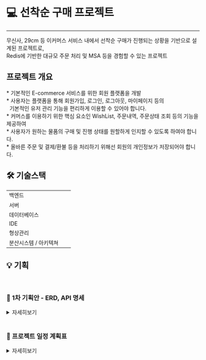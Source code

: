 <h1>💻 선착순 구매 프로젝트</h1>
<hr>
무신사, 29cm 등 이커머스 서비스 내에서 선착순 구매가 진행되는 상황을 기반으로 설계된 프로젝트로,<br>
Redis에 기반한 대규모 주문 처리 및 MSA 등을 경험할 수 있는 프로젝트
<h2>프로젝트 개요</h2>
* 기본적인 E-commerce 서비스를 위한 회원 플랫폼을 개발<br>
* 사용자는 플랫폼을 통해 회원가입, 로그인, 로그아웃, 마이페이지 등의<br>
&nbsp;&nbsp;기본적인 유저 관리 기능을 편리하게 이용할 수 있어야 합니다.<br>
* 커머스를 이용하기 위한 핵심 요소인 WishList, 주문내역, 주문상태 조회 등의 기능을 제공하여<br>
* 사용자가 원하는 물품의 구매 및 진행 상태를 원할하게 인지할 수 있도록 하여야 합니다.<br>
* 올바른 주문 및 결제/환불 등을 처리하기 위해선 회원의 개인정보가 저장되어야 합니다.

<h2>🛠️ 기술스택</h2>
<table>
  <tr>
    <td>백엔드</td>
    <td>
      <img src="https://img.shields.io/badge/java-007396?style=for-the-badge&logo=java&logoColor=white" alt="">
      <img src="https://img.shields.io/badge/springboot-6DB33F?style=for-the-badge&logo=springboot&logoColor=white" alt="">
      <img src="https://img.shields.io/badge/gradle-02303A?style=for-the-badge&logo=gradle&logoColor=white" alt="">
<img src="https://img.shields.io/badge/spring%20data%20jpa-004225?style=for-the-badge&logo=spring&logoColor=white" alt="">
    </td>
  </tr>
  <tr>
    <td>서버</td>
    <td>
      <img src="https://img.shields.io/badge/apache tomcat-F8DC75?style=for-the-badge&logo=apachetomcat&logoColor=white" alt="">
      <img src="https://img.shields.io/badge/AWS RDS-000000?style=for-the-badge&logo=apachetomcat&logoColor=white" alt="">
    </td>
  </tr>
  <tr>
    <td>데이터베이스</td>
    <td>
        <img src="https://img.shields.io/badge/MySQL-4479A1?style=for-the-badge&logo=mysql&logoColor=white" alt="">
        <img src="https://img.shields.io/badge/Redis-DC382D?style=for-the-badge&logo=redis&logoColor=white" alt="">
    </td>
  </tr>
  <tr>
    <td>IDE</td>
    <td>
      <img src="https://img.shields.io/badge/intelliJ IDEA-000000?style=for-the-badge&logo=intelliJ IDEA&logoColor=white" alt="">
    </td>
  </tr>
  <tr>
    <td>형상관리</td>
    <td>
        <img src="https://img.shields.io/badge/git-F05032?style=for-the-badge&logo=git&logoColor=white" alt="">
        <img src="https://img.shields.io/badge/github-181717?style=for-the-badge&logo=github&logoColor=white" alt="">
    </td>
  </tr>
  <tr>
    <td>분산시스템 / 아키텍쳐</td>
    <td>
        <img src="https://img.shields.io/badge/Eureka_Server-5A5A5A?style=for-the-badge&logo=spring&logoColor=white" alt="">
        <img src="https://img.shields.io/badge/Spring_Cloud_Gateway-6DB33F?style=for-the-badge&logo=springboot&logoColor=white" alt="">
        <img src="https://img.shields.io/badge/MSA-0088CC?style=for-the-badge&logo=microgen&logoColor=white" alt="">
        <img src="https://img.shields.io/badge/Docker-2496ED?style=for-the-badge&logo=docker&logoColor=white" alt="">
</td>
  </tr>
</table>

<h2>💡 기획</h2><br>
<h3>📄 1차 기획안 - ERD, API 명세</h3>
<details>
    <summary>자세히보기</summary>
  <img src="https://github.com/Blaten7/image/blob/main/images/FcomeFserve/ERD_1차.png?raw=true" alt="">
<h3>[ API 명세 ]</h3>
<a href="https://documenter.getpostman.com/view/38985084/2sAYJ3F2XJ">Postman API 명세서 보기</a>
</details>
<br>
<h3>📆 프로젝트 일정 계획표</h3>
<details>
    <summary>자세히보기</summary>
    <table>
        <tr>
            <th>/</th>
            <td>목표</td>
            <td>실천</td>
        </tr>
        <tr>
            <th colspan="3">-  -  -  -  -  1주차  -  -  -  -  -</th>
        </tr>
        <tr>
            <th>24.12.18 [수]</th>
            <td>[ 프로젝트 시작일 ]<br>
                ERD 작성<br>
                API 명세서 작성<br>
                유저 관리 서비스 전반 기능 구현
            </td>
            <td>
                ERD 초안 작성<br>
                API 명세서 작성<br>
                DDD구조 프로젝트 생성<br>
                Docker 환경설정<br>
                회원가입 기능 구현률 50%
            </td>
        </tr>
        <tr>
            <th>24.12.19 [목]</th>
            <td>
                유저 관리 서비스 기능 구현
            </td>
            <td>
                회원가입 기능구현 완료<br>
                이메일 인증 기능구현 완료<br>
                로그인 기능구현 완료<br>
                현재 기기에서 로그아웃 기능구현 완료<br>
                모든 기기에서 로그아웃 기능구현 완료<br>
                비밀번호 변경 기능구현 완료<br>
            </td>
        </tr>
        <tr>
            <th>24.12.20 [금]</th>
            <td>
                기능 구현 작업 중단<br>
                유레카 서버 구축<br>
                API 게이트웨이 구축<br>
                멀티 모듈 프로젝트에 맞는 도커환경 구축<br>
                그래들 의존성 중앙 관리식 일부 자동화 구축<br>
            </td>
            <td>
                유레카와 게이트웨이 활용을 위해서<br>
                먼저 프로젝트의 구조를 리팩토링<br>
                최초 프로젝트 내 모듈 4개에서<br>
                ConfigServer, EurekaServer, Gateway, Service...<br>
                로 구성을 하고, 각 서비스마다 서브모듈을 4개씩 구성<br><br>
                ConfigServer 구축 완료<br>
                EurekaServer 구축 완료<br>
                API Gateway 구축 완료<br>
                유저 관리 서비스 유레카에 등록 후 요청 처리 테스트 완료<br>
            </td>
        </tr>
        <tr>
            <th>24.12.21 [토]</th>
            <td>
                각 서비스 별 스키마 분할<br>
                API 명세서 보완하여 재작성<br>
                명세서 기반 상품관리 서비스 구현<br>
                -----------------Optional-----------------<br>
                주문관리 서비스 구현<br>
                Resilence4j 활용<br>
                장애상황 연출 및 회복탄력성 갖추기
            </td>
            <td>
                서비스 별 스키마 분할 완료<br>
                상품관리 서비스 구현 완료<br>
                주문관리 서비스 구현 중...<br>
                현재 각 서비스별 하위모듈이 개별적으로 동작하지 않는데도<br>
                이 구조를 유지할 이유가 없다는걸 깨달았음. <br>
                따라서 루트의 모듈 구성은 그대로 두되. <br>
                각 서비스별 하위모듈 삭제하고 하나의 구조로 리팩토링 완료
            </td>
        </tr>
        <tr>
            <th>24.12.22 [일]</th>
            <td>
                주문관리 서비스 구현<br>
                모든 서비스의 예외처리 추가<br>
                -----------------Optional-----------------<br>
                테스트 코드 및 시나리오 작성<br>
                테스트 수행 및 성능 개선<br>
            </td>
            <td>
                주문관리 서비스 구현완료    
            </td>
          </tr>
        <tr>
            <th>24.12.23 [월]</th>
            <td>
                위시리스트 API 구현완료<br>
                모든 서비스 예외처리 추가
            </td>
            <td>
                위시리스트 API 구현<br>
                모든 서비스 예외처리 추가
            </td>
        </tr>
        <tr>
            <th>24.12.24 [화]</th>
            <td>
                테스트 시나리오 및 코드 작성<br>
                테스트 후 예외처리 추가 및 성능개선
            </td>
            <td>
                서비스 커버리지 테스트 66% 달성<br>
                k6 테스트 수행, 30%의 오류율 발생 확인
            </td>
        </tr>
        <tr>
            <th colspan="3">-  -  -  -  -  2주차  -  -  -  -  -</th>
        </tr>
        <tr>
            <th>24.12.25 [수]</th>
            <td>
                Resilience4j 활용, 회복탄력성 갖추기<br>
            </td>
            <td>
                실패
            </td>
        </tr>
        <tr>
            <th>24.12.26 [목]</th>
            <td>
                동시성 제어 및 성능개선
            </td>
            <td>
                Spring Security 추가 작업중<br>
                기존 방법으로 처리가 되지 않는 에러 발생 <br>
                WebMvc -> WebFlux 로 로직 구성 변경.<br>
                유저서비스 변경 완료. 27일 나머지 서비스 변경 예정
            </td>
        </tr>
        <tr>
            <th>24.12.27 [금]</th>
            <td>
                상품관리, 주문관리 서비스 WebFlux 구조 변경<br>
                레디스 기반 분산락 구현으로 동시성 제어 Up<br>
            </td>
            <td>
                WebFlux 관련 피드백 수용<br>
                다시 WebMVC로 롤백..
            </td>
        </tr>
        <tr>
            <th>24.12.28 [토]</th>
            <td>
                회복 탄력성 공부
            </td>
            <td>
                .
            </td>
        </tr>
        <tr>
            <th>24.12.29 [일]</th>
            <td>
                회복 탄력성 공부
            </td>
            <td>
                Resilience4j 활용<br>
                Circuit Breaker, Retry, TimeLimiter 적용<br>
                Docker 환경 세팅 및 빌드 그리고 API 테스트 완료<br>
                프로메테우스 설정 완료
            </td>
        </tr>
        <tr>
            <th>24.12.30 [월]</th>
            <td>
                3주차 목표 설정<br>
                동시성 제어에 관한 공부<br>
                가능하다면 일부 적용까지
            </td>
            <td>
                코드 변경사항 발생시, 해당 모듈 재빌드,<br>
                도커에도 이미지 재빌드를 하는 과정이 번거로워서<br>
                코드 변경을 감지하여 자동으로 도커에 재빌드 된 jar파일이 빌드되도록<br>
                구성하고자 Devtools와 도커의 Volume 설정을 사용.<br>
                하지만, 뜻대로 되지 않았고. 나 혼자, 협업없이, 다른 컴퓨터에서 실행하지 않고<br>
                진행하는 프로젝트 이기 때문에 도커를 사용할 의미가 사실 없음.<br>
                다만, 도커를 사용할 수 있다는 것은 확인이 되었으니, 오늘부로 도커 아웃.
            </td>
        </tr>
        <tr>
            <th>24.12.31 [화]</th>
            <td>
                남은 재고 파악 API 설계 및 구현<br>
                Redis 캐싱에 대한 이해<br>
                결제 진입 및 결제 API 설계 및 구현
            </td>
            <td>
                공부
            </td>
        </tr>
        <tr>
            <th colspan="3">-  -  -  -  -  3주차  -  -  -  -  -</th>
        </tr>
        <tr>
            <th>25.01.01 [수]</th>
            <td>
                공부
            </td>
            <td>
                공부
            </td>
        </tr>
        <tr>
            <th>25.01.02 [목]</th>
            <td>
                .
            </td>
            <td>
                인증 / 인가 위치 변경<br>
                UserService -> Gateway<br>
                전체 서비스에서 로그인 검증을 하지 않게 되어<br>
                전체적으로 응답속도 10ms이상 향상
            </td>
        </tr>
        <tr>
            <th>25.01.03 [금]</th>
            <td>
                선착순 구매 서비스 API MVP 개발로 기능구현 완료<br>
                각 모듈간 요청에 적절한 카프카 로직 추가<br>
                모듈별 응답속도 개선<br>
            </td>
            <td>
                주문 관련 API 성능개선<br>
                평균 응답속도 2500ms -> 120ms<br>
                약 93 ~ 95% 개선<br>
                결제 프로레스 API 구현 완료<br>
                위의 API K6 커스텀 매트릭&핸들러 테스트코드 작성<br>
                VU 50 이하시에만 정상작동, 50초과시 에러율 급증
            </td>
        </tr>
        <tr>
            <th>25.01.04 [토]</th>
            <td>
                결제 프로세스 API의 동시성 제어 로직 추가<br>
                K6기준 VU 10000에서 안정적인 동작을 목표
            </td>
            <td>
                레디스 기반 분산 락을 컨트롤러단에서만 구현<br>
                결과 : VU 1000명에서 안정적인 동작 확인<br>
                데이터 정합성과 동시성을 더 확실히 제어해야할 필요
            </td>
        </tr>
        <tr>
            <th>25.01.05 [일]</th>
            <td>
                .
            </td>
            <td>
                .
            </td>
        </tr>
        <tr>
            <th>25.01.06 [월]</th>
            <td>
                <details>
                    <summary>Redis 최적화 방안</summary>
                    레디스 QPS, 응답시간 및 메세지 전달 성공률 측정<br>
                    병목 구간 파악 및 해결<br>
                    성능 최적화 이후 다시 테스트 진행
                </details>
                이후 카프카 도입 검토
            </td>
            <td>
                현재 프로젝트 진행 방향에 대해 멘토님과 상의한 결과<br>
                아쉬운 점이 있는 것 같아, 수립한 계획 전면 취소<br>
                단기 목표로는<br>
                내일 7일까지, 각 서비스별 테스트코드 작성 및 테스트 커버리지 90%이상 달성<br>
                장기 목표로는 레디스 캐싱에 대한 깊은 이해를 바탕으로 동시성 제어 성능 개선<br>
                차후 시간적 여유가 있다는 전제하에 카프카 등 선택사항 구현
            </td>
        </tr>
        <tr>
            <th>25.01.07 [화]</th>
            <td>
                오늘부터 각 서비스별 테스트코드 작성<br>
                및 테스트 커버리지 100% 달성
            </td>
            <td>
                <details>
                    <summary>UserService Test Coverage 100% 이미지</summary>
                    <img src="https://raw.githubusercontent.com/Blaten7/image/main/images/FcomeFserve/UserService/UserService%20-%20test%20coverage%20100%25.png" alt="테스트 커버리지 100%">
                </details>
            </td>
        </tr>
        <tr>
            <th>25.01.08 [수]</th>
            <td>
                .
            </td>
            <td>
                <details>
                    <summary>ProductService Test Coverage 100% 이미지</summary>
                    <img src="https://raw.githubusercontent.com/Blaten7/image/main/images/FcomeFserve/ProductService/ProductService%20-%20test%20coverage%20100%25.png" alt="테스트 커버리지 100%">
                </details>
                <details>
                    <summary>EurekaServer Test Coverage 100% 이미지</summary>
                    <img src="https://raw.githubusercontent.com/Blaten7/image/main/images/FcomeFserve/EurekaServer/EurekaServer%20-%20test%20coverage%20100%25.png" alt="테스트 커버리지 100%">
                </details>
                <details>
                    <summary>Gateway Test Coverage 100% 이미지</summary>
                    <img src="https://raw.githubusercontent.com/Blaten7/image/main/images/FcomeFserve/Gateway/Gateway%20-%20test%20coverage%20100%25.png" alt="테스트 커버리지 100%">
                </details>
            </td>
        </tr>
        <tr>
            <th>25.01.09 [목]</th>
            <td>
                .
            </td>
            <td>
                <details>
                    <summary>OrderService Test Coverage 100% 이미지</summary>
                    <img src="https://raw.githubusercontent.com/Blaten7/image/main/images/FcomeFserve/OrderService/OrderService%20-%20test%20coverage%20100%25.png" alt="테스트 커버리지 100%">
                </details>
                <details>
                    <summary>PurchaseService Test Coverage 90% 이미지</summary>
                    <img src="https://raw.githubusercontent.com/Blaten7/image/main/images/FcomeFserve/PurchaseService/PurchaseService%20-%20test%20coverage%2090%25.png" alt="테스트 커버리지 90%">
                </details><br>
                전체 모듈 테스트코드 작성 1차 완료        
            </td>
        </tr>
        <tr>
            <th>25.01.10 [금]</th>
            <td>
                모든 서비스 로직 예외처리 및 정상화<br>
                k6 성능테스트 정상화<br>
            </td>
            <td>
                ..
            </td>
        </tr>
        <tr>
            <th>25.01.11 [토]</th>
            <td>
                .
            </td>
            <td>
                .
            </td>
        </tr>
        <tr>
            <th>25.01.12 [일]</th>
            <td>
                .
            </td>
            <td>
                .
            </td>
        </tr>
        <tr>
            <th>25.01.0 []</th>
            <td>
                .
            </td>
            <td>
                .
            </td>
        </tr>
        <tr>
            <th>25.01.0 []</th>
            <td>
                .
            </td>
            <td>
                .
            </td>
        </tr>
        <tr>
            <th>25.01.0 []</th>
            <td>
                .
            </td>
            <td>
                .
            </td>
        </tr>
        <tr>
            <th>25.01.0 []</th>
            <td>
                .
            </td>
            <td>
                .
            </td>
        </tr>
        <tr>
            <th>25.01.0 []</th>
            <td>
                .
            </td>
            <td>
                .
            </td>
        </tr>
      </table>
</details>
